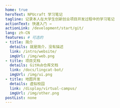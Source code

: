 ```yaml
---
home: true
heroText: NPUcraft 学习笔记
tagline: 记录本人在大学生创新创业项目开发过程中的学习笔记
actionText: 快速入门 →
actionLink: /development/start/git/
lang: zh-CN
features: # 可选的
- title: 简介
  details: 就是简介，没有描述
  link: /intro/website/
  imgUrl: /img/web.png
- title: 项目文档
  details: GitHub仓库文档
  link: /docs/lingcat-bot/
  imgUrl: /img/ui.png
- title: 地图开发
  details: 虚拟校园
  link: /display/virtual-campus/
  imgUrl: /img/other.png
postList: none
---
```


